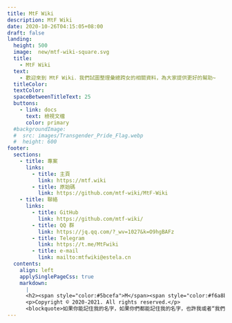 ```yaml
---
title: MtF Wiki
description: MtF Wiki
date: 2020-10-26T04:15:05+08:00
draft: false
landing:
  height: 500
  image:  new/mtf-wiki-square.svg
  title:
    - MtF Wiki
  text:
    - 歡迎來到 MtF Wiki．我們試圖整理彙總跨女的相關資料，為大家提供更好的幫助~
  titleColor:
  textColor:
  spaceBetweenTitleText: 25
  buttons:
    - link: docs
      text: 檢視文檔
      color: primary
  #backgroundImage: 
  #  src: images/Transgender_Pride_Flag.webp
  #  height: 600
footer:
  sections:
    - title: 專案
      links:
        - title: 主頁
          link: https://mtf.wiki
        - title: 原始碼
          link: https://github.com/mtf-wiki/MtF-Wiki
    - title: 聯絡
      links:
        - title: GitHub
          link: https://github.com/mtf-wiki/
        - title: QQ 群
          link: https://jq.qq.com/?_wv=1027&k=O9hgBAFz
        - title: Telegram
          link: https://t.me/MtFwiki
        - title: e-mail
          link: mailto:mtfwiki@estela.cn
  contents: 
    align: left
    applySinglePageCss: true
    markdown:
      |
      <h2><span style="color:#5bcefa">M</span><span style="color:#f6a8b8">t</span>F <span style="color:#f6a8b8">Wi</span><span style="color:#5bcefa">ki</span></h2>
      <p>Copyright © 2020-2021. All rights reserved.</p>
      <blockquote>如果你能記住我的名字，如果你們都能記住我的名字，也許我或者“我們”，終有一天能自由地生存著。</blockquote>
---
```

